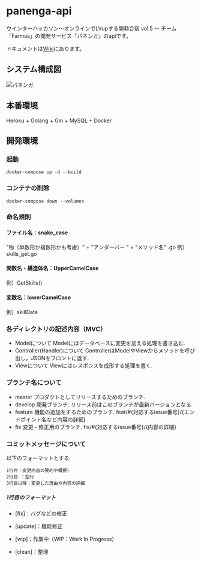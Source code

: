 # panenga-api
ウインターハッカソン〜オンラインでLVupする開発合宿 vol.5 〜
チーム「Farmas」の開発サービス『パネンガ』のapiです。

ドキュメントは[Wiki](https://github.com/Ryotaro-Hayashi/panenga-api/wiki/panenga-api-document)にあります。

## システム構成図
![パネンガ](https://user-images.githubusercontent.com/53222150/103163009-66ce5280-483b-11eb-9cbd-7d651b7c9b97.png)

## 本番環境
Heroku + Golang + Gin + MySQL + Docker

## 開発環境
### 起動
`docker-compose up -d --build`

### コンテナの削除
`docker-compose down --volumes`

### 命名規則
#### ファイル名：snake_case
"物（単数形か複数形かも考慮）" + "アンダーバー " + "メソッド名" .go
例）skills_get.go
#### 関数名・構造体名：UpperCamelCase
例）GetSkills()
#### 変数名：lowerCamelCase
例）skillData 

### 各ディレクトリの記述内容（MVC）

- Modelについて
	Modelにはデータベースに変更を加える処理を書き込む.
- Controller(Handler)について
	ControllerはModelやViewからメソッドを呼び出し，JSONをフロントに返す.
- Viewについて
    Viewにはレスポンスを成形する処理を書く.

### ブランチ名について
- master
プロダクトとしてリリースするためのブランチ.
- develop
開発ブランチ. リリース前はこのブランチが最新バージョンとなる.
- feature
機能の追加をするためのブランチ.
feat/#{対応するissue番号}/{エンドポイント名など内容の詳細}
- fix
変更・修正用のブランチ.
fix/#{対応するissue番号}/{内容の詳細}

### コミットメッセージについて

以下のフォーマットとする.
```
1行目：変更内容の要約や概要）
2行目 ：空行
3行目以降：変更した理由や内容の詳細
```

##### 1行目のフォーマット
- [fix]：バグなどの修正

- [update]：機能修正

- [wip]：作業中（WIP：Work In Progress）

- [clean]：整理

